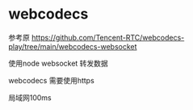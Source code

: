 # webcodecs
参考原 https://github.com/Tencent-RTC/webcodecs-play/tree/main/webcodecs-websocket

使用node websocket 转发数据

webcodecs 需要使用https

局域网100ms

